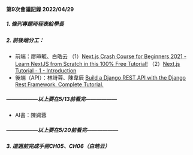 #### 第9次會議記錄 2022/04/29

##### 1. 條列專題時程表給學長
##### 2. 前後端分工：
- 前端：廖暄毓、白皓云
（1）[Next.js Crash Course for Beginners 2021 - Learn NextJS from Scratch in this 100% Free Tutorial!](https://www.youtube.com/watch?v=MFuwkrseXVE&ab_channel=Academind)
（2）[Next.js Tutorial - 1 - Introduction](https://www.youtube.com/watch?v=9P8mASSREYM&list=PLC3y8-rFHvwgC9mj0qv972IO5DmD-H0ZH&ab_channel=Codevolution)
- 後端（API）：林詩蓉、陳韋辰
[Build a Django REST API with the Django Rest Framework. Complete Tutorial.](https://www.youtube.com/watch?v=c708Nf0cHrs&t=8881s&ab_channel=CodingEntrepreneurs )
##### ——————以上要在5/13前看完——————
- AI書：陳姵蓉
##### ——————以上要在5/20前看完——————
##### 3. 這週前完成手冊CH05、CH06（白皓云）

